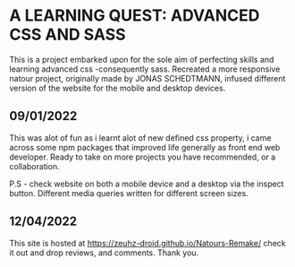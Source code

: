 #  A LEARNING QUEST: ADVANCED CSS AND SASS

This is a project embarked upon for the sole aim of perfecting skills and learning advanced css -consequently sass. Recreated a more responsive natour project, originally made by  JONAS SCHEDTMANN, infused different version of the website for the mobile and desktop devices.  

## 09/01/2022

This was alot of fun as i learnt alot of new defined css property, i came across some npm packages that improved life generally as front end web developer. Ready to take on more projects you have recommended, or a collaboration.

P.S - check website on both a mobile device and a desktop via the inspect button.
Different media queries written for different screen sizes.

## 12/04/2022
This site is hosted at https://zeuhz-droid.github.io/Natours-Remake/
check it out and drop reviews, and comments. Thank you.
